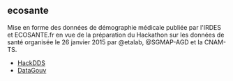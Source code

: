## ecosante

Mise en forme des données de démographie médicale publiée par l'IRDES et ECOSANTE.fr en vue de la préparation du Hackathon sur les données de santé organisée le 26 janvier 2015 par @etalab, @SGMAP-AGD et la CNAM-TS. 

* [HackDDS](https://github.com/SGMAP-AGD/DAMIR)
* [DataGouv](https://www.data.gouv.fr/fr/datasets/demographie-des-medecins-au-1er-janvier/)
